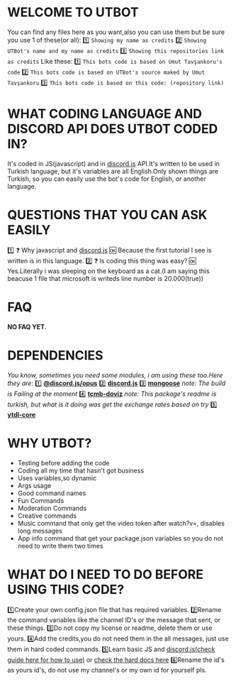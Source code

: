 # WELCOME TO UTBOT
You can find any files here as you want,also you can use them but be sure you use 1 of these(or all):
:one: `Showing my name as credits`
:two: `Showing UTBot's name and my name as credits`
:three: `Showing this repositories link as credits`
Like these:
:one: `This bots code is based on Umut Tavşankoru's code`
:two: `This bots code is based on UTBot's source maked by Umut Tavşankoru`
:three: `This bots code is based on this code: (repository link)`
# WHAT CODING LANGUAGE AND DISCORD API DOES UTBOT CODED IN?
It's coded in JS(javascript) and in [discord.js](https://www.npmjs.com/package/discord.js?source=post_page-----7b5fe27cb6fa----------------------) API.It's written to be used in Turkish language, but it's variables are all English.Only shown things are Turkish, so you can easily use the bot's code for English, or another language.
# QUESTIONS THAT YOU CAN ASK EASILY
:one: :question: Why javascript and [discord.js](https://www.npmjs.com/package/discord.js?source=post_page-----7b5fe27cb6fa----------------------)
:ok: Because the first tutorial I see is written is in this language.
:two: :question: Is coding this thing was easy?
:ok: Yes.Literally i was sleeping on the keyboard as a cat.(I am saying this beacuse 1 file that microsoft is writeds line number is 20.000(true))
# FAQ
**NO FAQ YET.**
# DEPENDENCIES
*You know, sometimes you need some modules, i am using these too.Here they are*:
:one: **[@discord.js/opus](https://www.npmjs.com/package/@discordjs/opus)**
:two: **[discord.js](https://www.npmjs.com/package/discord.js)**
:three: **[mongoose](https://www.npmjs.com/package/mongoose)** *note: The build is Failing at the moment*
:four: [**tcmb-doviz**](https://www.npmjs.com/package/tcmb-doviz) *note: This package's readme is turkish, but what is it doing was get the exchange rates based on try*
:five: **[ytdl-core](https://www.npmjs.com/package/ytdl-core)**
# WHY UTBOT?
* Testing before adding the code
* Coding all my time that hasn't got business
* Uses variables,so dynamic
* Args usage
* Good command names
* Fun Commands
* Moderation Commands
* Creative commands
* Music command that only get the video token after watch?v=, disables long messages
* App info command that get your package.json variables so you do not need to write them two times
# WHAT DO I NEED TO DO BEFORE USING THIS CODE?
:one:Create your own config.json file that has required variables.
:two:Rename the command variables like the channel ID's or the message that sent, or these things.
:three:Do not copy my license or readme, delete them or use yours.
:four:Add the credits,you do not need them in the all messages, just use them in hard coded commands.
:five:Learn basic JS and [discord.js(check guide here for how to use)](https://discordjs.guide) or [check the hard docs here](https://discord.js.org/#/docs/main/stable/general/welcome)
:six:Rename the id's as yours id's, do not use my channel's or my own id for yourself pls. 